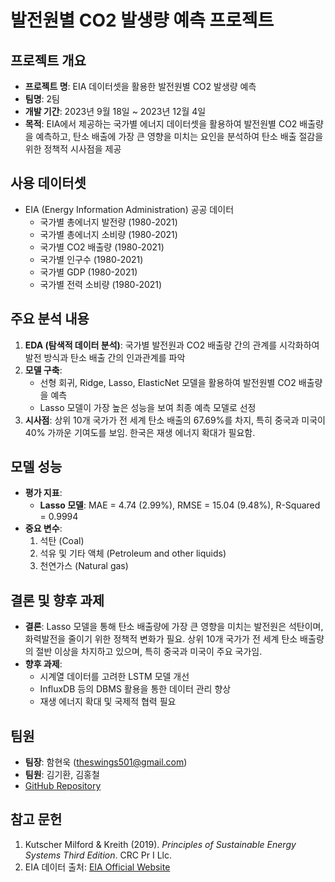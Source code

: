 # 발전원별 CO2 발생량 예측 프로젝트

## 프로젝트 개요
- **프로젝트 명**: EIA 데이터셋을 활용한 발전원별 CO2 발생량 예측
- **팀명**: 2팀
- **개발 기간**: 2023년 9월 18일 ~ 2023년 12월 4일
- **목적**: EIA에서 제공하는 국가별 에너지 데이터셋을 활용하여 발전원별 CO2 배출량을 예측하고, 탄소 배출에 가장 큰 영향을 미치는 요인을 분석하여 탄소 배출 절감을 위한 정책적 시사점을 제공

## 사용 데이터셋
- EIA (Energy Information Administration) 공공 데이터
  - 국가별 총에너지 발전량 (1980-2021)
  - 국가별 총에너지 소비량 (1980-2021)
  - 국가별 CO2 배출량 (1980-2021)
  - 국가별 인구수 (1980-2021)
  - 국가별 GDP (1980-2021)
  - 국가별 전력 소비량 (1980-2021)

## 주요 분석 내용
1. **EDA (탐색적 데이터 분석)**: 국가별 발전원과 CO2 배출량 간의 관계를 시각화하여 발전 방식과 탄소 배출 간의 인과관계를 파악
2. **모델 구축**: 
   - 선형 회귀, Ridge, Lasso, ElasticNet 모델을 활용하여 발전원별 CO2 배출량을 예측
   - Lasso 모델이 가장 높은 성능을 보여 최종 예측 모델로 선정
3. **시사점**: 상위 10개 국가가 전 세계 탄소 배출의 67.69%를 차지, 특히 중국과 미국이 40% 가까운 기여도를 보임. 한국은 재생 에너지 확대가 필요함.

## 모델 성능
- **평가 지표**:
  - **Lasso 모델**: MAE = 4.74 (2.99%), RMSE = 15.04 (9.48%), R-Squared = 0.9994
- **중요 변수**:
  1. 석탄 (Coal)
  2. 석유 및 기타 액체 (Petroleum and other liquids)
  3. 천연가스 (Natural gas)

## 결론 및 향후 과제
- **결론**: Lasso 모델을 통해 탄소 배출량에 가장 큰 영향을 미치는 발전원은 석탄이며, 화력발전을 줄이기 위한 정책적 변화가 필요. 상위 10개 국가가 전 세계 탄소 배출량의 절반 이상을 차지하고 있으며, 특히 중국과 미국이 주요 국가임.
- **향후 과제**:
  - 시계열 데이터를 고려한 LSTM 모델 개선
  - InfluxDB 등의 DBMS 활용을 통한 데이터 관리 향상
  - 재생 에너지 확대 및 국제적 협력 필요

## 팀원
- **팀장**: 함현욱 (theswings501@gmail.com)
- **팀원**: 김기환, 김홍철
- [GitHub Repository](https://github.com/kihwan21/k-project)

## 참고 문헌
1. Kutscher Milford & Kreith (2019). *Principles of Sustainable Energy Systems Third Edition*. CRC Pr I Llc.
2. EIA 데이터 출처: [EIA Official Website](https://www.eia.gov)
